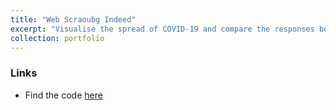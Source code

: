 ```yaml
---
title: "Web Scraoubg Indeed"
excerpt: "Visualise the spread of COVID-19 and compare the responses between country<br/><img src='COVID-19 map.jpg' width='300px'>"
collection: portfolio
---
```


### Links
* Find the code [here](https://github.com/alfredzou/Web-Scraping-Indeed)
